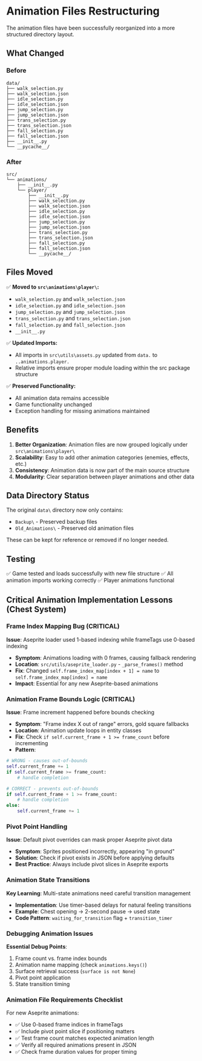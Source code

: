 # Animation Files Restructuring

The animation files have been successfully reorganized into a more structured directory layout.

## What Changed

### Before
```
data/
├── walk_selection.py
├── walk_selection.json
├── idle_selection.py
├── idle_selection.json
├── jump_selection.py
├── jump_selection.json
├── trans_selection.py
├── trans_selection.json
├── fall_selection.py
├── fall_selection.json
├── __init__.py
└── __pycache__/
```

### After
```
src/
└── animations/
    ├── __init__.py
    └── player/
        ├── __init__.py
        ├── walk_selection.py
        ├── walk_selection.json
        ├── idle_selection.py
        ├── idle_selection.json
        ├── jump_selection.py
        ├── jump_selection.json
        ├── trans_selection.py
        ├── trans_selection.json
        ├── fall_selection.py
        ├── fall_selection.json
        └── __pycache__/
```

## Files Moved

✅ **Moved to `src\animations\player\`:**
- `walk_selection.py` and `walk_selection.json`
- `idle_selection.py` and `idle_selection.json`
- `jump_selection.py` and `jump_selection.json`
- `trans_selection.py` and `trans_selection.json`
- `fall_selection.py` and `fall_selection.json`
- `__init__.py`

✅ **Updated Imports:**
- All imports in `src\utils\assets.py` updated from `data.` to `..animations.player.`
- Relative imports ensure proper module loading within the src package structure

✅ **Preserved Functionality:**
- All animation data remains accessible
- Game functionality unchanged
- Exception handling for missing animations maintained

## Benefits

1. **Better Organization**: Animation files are now grouped logically under `src\animations\player\`
2. **Scalability**: Easy to add other animation categories (enemies, effects, etc.)
3. **Consistency**: Animation data is now part of the main source structure
4. **Modularity**: Clear separation between player animations and other data

## Data Directory Status

The original `data\` directory now only contains:
- `Backup\` - Preserved backup files
- `Old_Animations\` - Preserved old animation files

These can be kept for reference or removed if no longer needed.

## Testing

✅ Game tested and loads successfully with new file structure
✅ All animation imports working correctly
✅ Player animations functional

## Critical Animation Implementation Lessons (Chest System)

### Frame Index Mapping Bug (CRITICAL)
**Issue**: Aseprite loader used 1-based indexing while frameTags use 0-based indexing
- **Symptom**: Animations loading with 0 frames, causing fallback rendering
- **Location**: `src/utils/aseprite_loader.py` - `_parse_frames()` method
- **Fix**: Changed `self.frame_index_map[index + 1] = name` to `self.frame_index_map[index] = name`
- **Impact**: Essential for any new Aseprite-based animations

### Animation Frame Bounds Logic (CRITICAL)
**Issue**: Frame increment happened before bounds checking
- **Symptom**: "Frame index X out of range" errors, gold square fallbacks
- **Location**: Animation update loops in entity classes
- **Fix**: Check `if self.current_frame + 1 >= frame_count` before incrementing
- **Pattern**: 
```python
# WRONG - causes out-of-bounds
self.current_frame += 1
if self.current_frame >= frame_count:
    # handle completion

# CORRECT - prevents out-of-bounds  
if self.current_frame + 1 >= frame_count:
    # handle completion
else:
    self.current_frame += 1
```

### Pivot Point Handling
**Issue**: Default pivot overrides can mask proper Aseprite pivot data
- **Symptom**: Sprites positioned incorrectly, appearing "in ground"
- **Solution**: Check if pivot exists in JSON before applying defaults
- **Best Practice**: Always include pivot slices in Aseprite exports

### Animation State Transitions
**Key Learning**: Multi-state animations need careful transition management
- **Implementation**: Use timer-based delays for natural feeling transitions
- **Example**: Chest opening → 2-second pause → used state
- **Code Pattern**: `waiting_for_transition` flag + `transition_timer`

### Debugging Animation Issues
**Essential Debug Points**:
1. Frame count vs. frame index bounds
2. Animation name mapping (check `animations.keys()`)
3. Surface retrieval success (`surface is not None`)
4. Pivot point application
5. State transition timing

### Animation File Requirements Checklist
For new Aseprite animations:
- ✅ Use 0-based frame indices in frameTags
- ✅ Include pivot point slice if positioning matters
- ✅ Test frame count matches expected animation length
- ✅ Verify all required animations present in JSON
- ✅ Check frame duration values for proper timing
